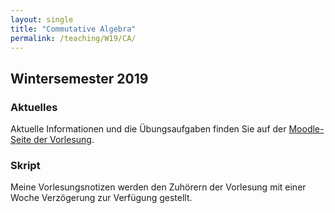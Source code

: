 ```yaml
---
layout: single
title: "Commutative Algebra"
permalink: /teaching/W19/CA/
---
```


## Wintersemester 2019

### Aktuelles

Aktuelle Informationen und die Übungsaufgaben finden Sie auf der [Moodle-Seite der Vorlesung](https://moodle.uni-siegen.de/course/view.php?id=20824).

### Skript

Meine Vorlesungsnotizen werden den Zuhörern der Vorlesung mit einer Woche Verzögerung zur Verfügung gestellt.
